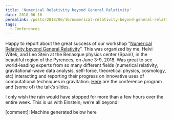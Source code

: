 ```yaml
---
title: 'Numerical Relativity beyond General Relativity'
date: 2018-06-16
permalink: /posts/2018/06/16/numerical-relativity-beyond-general-relativity
tags:
  - Conferences
---
```


Happy to report about the great success of our workshop ”[Numerical Relativity beyond General Relativity](<http://benasque.org/2018relativity>)”. This was organized by me, Helvi Witek, and Leo Stein at the Benasque physics center (Spain), in the beautiful region of the Pyrenees, on June 3-9, 2018. Was great to see world-leading experts from so many different fields (numerical relativity, gravitational-wave data analysis, self-force, theoretical physics, cosmology, etc) interacting and reporting their progress on innovative uses of computational techniques in gravitation. [Here](<http://benasque.org/2018relativity/cgi-bin/talks/allprint.pl>) are the conference program and (some of) the talk’s slides.

I only wish the rain would have stopped for more than a few hours over the entire week. This is us with Einstein; we’re all beyond!

[comment]: Machine generated below here

